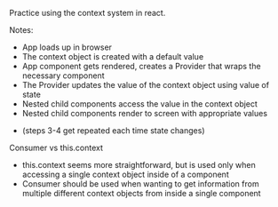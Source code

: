 Practice using the context system in react.

Notes:
- App loads up in browser
- The context object is created with a default value
- App component gets rendered, creates a Provider that wraps the necessary component
- The Provider updates the value of the context object using value of state
- Nested child components access the value in the context object
- Nested child components render to screen with appropriate values
* (steps 3-4 get repeated each time state changes)

Consumer vs this.context
- this.context seems more straightforward, but is used only when accessing a single context object inside of a component
- Consumer should be used when wanting to get information from multiple different context objects from inside a single component